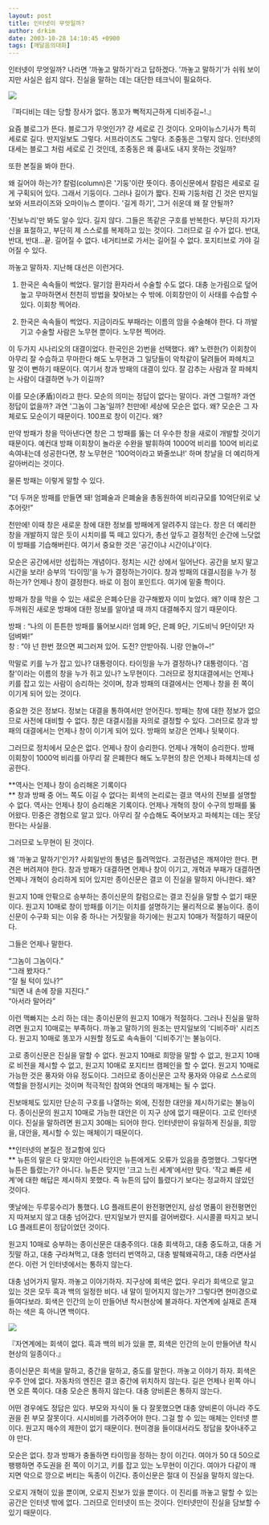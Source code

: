 ```yaml
---
layout: post
title: 인터넷이 무엇일까?
author: drkim
date: 2003-10-28 14:10:45 +0900
tags: [깨달음의대화]
---
```

인터넷이 무엇일까? 나라면 '까놓고 말하기'라고 답하겠다. '까놓고 말하기'가 쉬워 보이지만 사실은 쉽지 않다. 진실을 말하는 데는 대단한 테크닉이 필요하다. 


  ![](http://drkimz.com/technote/board/KDR/upimg/1067321119.jpg)


  『파디비는 데는 당할 장사가 없다. 똥꼬가 뻑적지근하게 디비주길~!.』


요즘 블로그가 뜬다. 블로그가 무엇인가? 걍 세로로 긴 것이다. 오마이뉴스기사가 특히 세로로 길다. 딴지일보도 그렇다. 서프라이즈도 그렇다. 조중동은 그렇지 않다. 인터넷의 대세는 블로그 처럼 세로로 긴 것인데, 조중동은 왜 흉내도 내지 못하는 것일까? 

또한 본질을 봐야 한다. 

왜 길어야 하는가? 칼럼(column)은 '기둥'이란 뜻이다. 종이신문에서 칼럼은 세로로 길게 구획되어 있다. 그래서 기둥이다. 그러나 길이가 짧다. 진짜 기둥처럼 긴 것은 딴지일보와 서프라이즈와 오마이뉴스 뿐이다. '길게 하기', 그거 쉬운데 왜 잘 안될까?

'진보누리'만 봐도 알수 있다. 길지 않다. 그들은 똑같은 구호를 반복한다. 부단히 자기자신을 표절하고, 부단히 제 스스로를 복제하고 있는 것이다. 그러므로 길 수가 없다. 반대, 반대, 반대...끝. 길어질 수 없다. 네거티브로 가서는 길어질 수 없다. 포지티브로 가야 길어질 수 있다. 

까놓고 말하자. 지난해 대선은 이런거다. 

1) 한국은 속속들이 썩었다. 말기암 환자라서 수술할 수도 없다. 대충 눈가림으로 덮어높고 무마하면서 천천히 방법을 찾아보는 수 밖에. 이회창만이 이 사태를 수습할 수 있다. 이회창 찍어라. 

2) 한국은 속속들이 썩었다. 지금이라도 부패라는 이름의 암을 수술해야 한다. 다 까발기고 수술할 사람은 노무현 뿐이다. 노무현 찍어라. 

이 두가지 시나리오의 대결이었다. 한국인은 2)번을 선택했다. 왜? 노련한(?) 이회창이 아무리 잘 수습하고 무마한다 해도 노무현과 그 일당들이 악착같이 달려들어 파헤치고 말 것이 뻔하기 때문이다. 여기서 창과 방패의 대결이 있다. 잘 감추는 사람과 잘 파헤치는 사람이 대결하면 누가 이길까? 

이를 모순(矛盾)이라고 한다. 모순의 의미는 정답이 없다는 말이다. 과연 그럴까? 과연 정답이 없을까? 과연 '그놈이 그놈'일까? 천만에! 세상에 모순은 없다. 왜? 모순은 그 자체로도 모순이기 때문이다. 100프로 창이 이긴다. 왜?

만약 방패가 창을 막아낸다면 창은 그 방패를 뚫는 더 우수한 창을 새로이 개발할 것이기 때문이다. 예컨대 방패 이회창이 놀라운 수완을 발휘하여 1000억 비리를 100억 비리로 속여내는데 성공한다면, 창 노무현은 '100억이라고 봐줄쏘냐!' 하며 창날을 더 예리하게 갈아버리는 것이다. 

물론 방패는 이렇게 말할 수 있다. 

“더 두꺼운 방패를 만들면 돼! 엄폐술과 은폐술을 총동원하여 비리규모를 10억단위로 낮추어랏!”

천만에! 이때 창은 새로운 창에 대한 정보를 방패에게 알려주지 않는다. 창은 더 예리한 창을 개발하지 않은 듯이 시치미를 뚝 떼고 있다가, 총선 앞두고 결정적인 순간에 느닷없이 방패를 기습해버린다. 여기서 중요한 것은 '공간이냐 시간이냐'이다. 

모순은 공간에서만 성립하는 개념이다. 정치는 시간 상에서 일어난다. 공간을 보지 말고 시간을 보라! 승부의 '타이밍'을 누가 결정하는가이다. 창과 방패의 대결시점을 누가 정하는가? 언제나 창이 결정한다. 바로 이 점이 포인트다. 여기에 밑줄 쫙이다. 

방패가 창을 막을 수 있는 새로운 은폐수단을 강구해봤자 이미 늦었다. 왜? 이때 창은 그 두꺼워진 새로운 방패에 대한 정보를 알아낼 때 까지 대결해주지 않기 때문이다. 

방패 : “나의 이 튼튼한 방패를 뚫어보시라! 엄폐 9단, 은폐 9단, 기도비닉 9단이닷! 자 덤벼봐!”   
창 : “야 넌 한번 졌으면 찌그러져 있어. 도전? 안받아줘. 니랑 안놀아~!”

막말로 키를 누가 잡고 있나? 대통령이다. 타이밍을 누가 결정하나? 대통령이다. '검찰'이라는 이름의 창을 누가 쥐고 있나? 노무현이다. 그러므로 정치대결에서는 언제나 키를 잡고 있는 사람이 승리하는 것이며, 창과 방패의 대결에서는 언제나 창을 쥔 쪽이 이기게 되어 있는 것이다. 

중요한 것은 정보다. 정보는 대결을 통하여서만 얻어진다. 방패는 창에 대한 정보가 없으므로 사전에 대비할 수 없다. 창은 대결시점을 자의로 결정할 수 있다. 그러므로 창과 방패의 대결에서는 언제나 창이 이기게 되어 있다. 방패의 보강은 언제나 뒷북이다. 

그러므로 정치에서 모순은 없다. 언제나 창이 승리한다. 언제나 개혁이 승리한다. 방패 이회창이 1000억 비리를 아무리 잘 은폐한다 해도 노무현의 창은 언제나 파헤치는데 성공한다. 

**역사는 언제나 창이 승리해온 기록이다  
** 창과 방패 중 어느 쪽도 이길 수 없다는 회색의 논리로는 결코 역사의 진보를 설명할 수 없다. 역사는 언제나 창이 승리해온 기록이다. 언제나 개혁의 창이 수구의 방패를 뚫어왔다. 민중은 경험으로 알고 있다. 아무리 잘 수습해도 죽어보자고 파헤치는 데는 못당한다는 사실을. 

그러므로 노무현이 된 것이다. 

왜 '까놓고 말하기'인가? 사회일반의 통념은 틀려먹었다. 고정관념은 깨져야만 한다. 편견은 버려져야 한다. 창과 방패가 대결하면 언제나 창이 이기고, 개혁과 부패가 대결하면 언제나 개혁이 승리하게 되어 있지만 종이신문은 결코 이 진실을 말하지 아니한다. 왜?

원고지 10매 안팎으로 승부하는 종이신문의 칼럼으로는 결코 진실을 말할 수 없기 때문이다. 원고지 10매로 창이 방패를 이기는 이치를 설명하기는 물리적으로 불능이다. 종이신문이 수구화 되는 이유 중 하나는 거짓말을 하기에는 원고지 10매가 적절하기 때문이다. 

그들은 언제나 말한다. 

“그놈이 그놈이다.”  
“그래 봤자다.”  
“잘 될 턱이 있나?”  
“되면 내 손에 장을 지진다.”  
“아서라 말어라”

이런 맥빠지는 소리 하는 데는 종이신문의 원고지 10매가 적절하다. 그러나 진실을 말하려면 원고지 10매로는 부족하다. 까놓고 말하기의 원조는 딴지일보의 '디비주마' 시리즈다. 원고지 10매로 똥꼬가 시원할 정도로 속속들이 '디비주기'는 불능이다. 

고로 종이신문은 진실을 말할 수 없다. 원고지 10매로 희망을 말할 수 없고, 원고지 10매로 비전을 제시할 수 없고, 원고지 10매로 포지티브 캠페인을 할 수 없다. 원고지 10매로 가능한 것은 풍자와 야유 정도이다. 그러므로 종이신문은 고작 풍자와 야유로 스스로의 역할을 한정시키는 것이며 적극적인 참여와 연대의 매개체는 될 수 없다. 

진보매체도 있지만 단순히 구호를 나열하는 외에, 진정한 대안을 제시하기로는 불능이다. 종이신문의 원고지 10매로 가능한 대안은 이 지구 상에 없기 때문이다. 고로 인터넷이다. 진실을 말하려면 원고지 30매는 되어야 한다. 인터넷만이 유일하게 진실을, 희망을, 대안을, 제시할 수 있는 매체이기 때문이다. 

**인터넷의 본질은 정교함에 있다  
** 뉴튼의 말은 다 맞지만 아인시타인은 뉴튼에게도 오류가 있음을 증명했다. 그렇다면 뉴튼은 틀렸는가? 아니다. 뉴튼은 맞지만 '크고 느린 세계'에서만 맞다. '작고 빠른 세계'에 대한 해답은 제시하지 못했다. 즉 뉴튼의 답이 틀렸다기 보다는 정교하지 않았던 것이다. 

옛날에는 두루뭉수리가 통했다. LG 플래트론이 완전평면인지, 삼성 명품이 완전평면인지 따져보지 않고 대충 넘어갔다. 딴지일보가 딴지를 걸어버렸다. 시시콜콜 따지고 보니 LG 플래트론이 정답이었던 것이다. 

원고지 10매로 승부하는 종이신문은 대충주의다. 대충 회색하고, 대충 중도하고, 대충 거짓말 하고, 대충 구라쳐먹고, 대충 엉터리 번역하고, 대충 발췌왜곡하고, 대충 라면사설 쓴다. 이런 거 인터넷에서는 통하지 않는다. 

대충 넘어가지 말자. 까놓고 이야기하자. 지구상에 회색은 없다. 우리가 회색으로 알고 있는 것은 모두 흑과 백의 일정한 비다. 내 말이 믿어지지 않는가? 그렇다면 현미경으로 들여다보라. 회색은 인간의 눈이 만들어낸 착시현상에 불과하다. 자연계에 실재로 존재하는 색은 흑 아니면 백이다. 


  ![](http://drkimz.com/technote/board/private/upimg/1067316402.jpg)


  『자연계에는 회색이 없다. 흑과 백의 비가 있을 뿐, 회색은 인간의 눈이 만들어낸 착시현상의 일종이다.』


종이신문은 회색을 말하고, 중간을 말하고, 중도를 말한다. 까놓고 이야기 하자. 회색은 우주 안에 없다. 자동차의 엔진은 결코 중간에 위치하지 않는다. 길은 언제나 왼쪽 아니면 오른 쪽이다. 대충 모순은 통하지 않는다. 대충 양비론은 통하지 않는다. 

어떤 경우에도 정답은 있다. 부모와 자식이 둘 다 잘못했으면 대충 양비론이 아니라 주도권을 쥔 부모 잘못이다. 시시비비를 가려주어야 한다. 그걸 할 수 있는 매체는 인터넷 뿐이다. 원고지 매수의 제한이 없기 때문이다. 현미경을 들이대서라도 정답을 찾아내주고야 만다. 

모순은 없다. 창과 방패가 충돌하면 타이밍을 정하는 창이 이긴다. 여야가 50 대 50으로 팽팽하면 주도권을 쥔 쪽이 이기고, 키를 잡고 있는 노무현이 이긴다. 여야가 다같이 깨지면 악으로 깡으로 버티는 독종이 이긴다. 종이신문은 절대 이 진실을 말하지 않는다. 

오로지 개혁이 있을 뿐이며, 오로지 진보가 있을 뿐이다. 이 진리를 까놓고 말할 수 있는 공간은 인터넷 밖에 없다. 그러므로 인터넷이 뜨는 것이다. 인터넷만이 진실을 담보할 수 있기 때문이다.